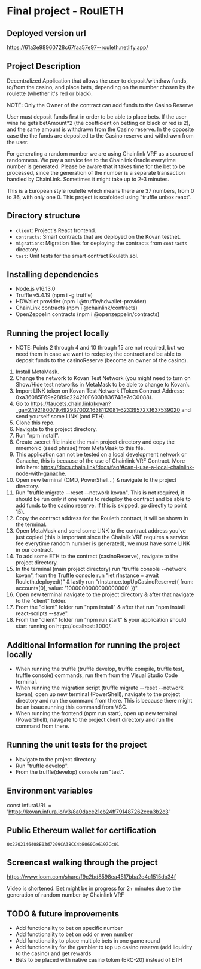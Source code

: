# Final project - RoulETH

## Deployed version url

https://61a3e98960728c67faa57e97--rouleth.netlify.app/

## Project Description

Decentralized Application that allows the user to deposit/withdraw funds, to/from the casino, and place bets, depending on the number chosen by the roulette (whether it's red or black).

NOTE: Only the Owner of the contract can add funds to the Casino Reserve

User must deposit funds first in order to be able to place bets. 
If the user wins he gets betAmount*2 (the coefficient on betting on black or red is 2), and the same amount is withdrawn from the Casino reserve. 
In the opposite case the the funds are deposited to the Casino reserve and withdrawn from the user.

For generating a random number we are using Chainlink VRF as a source of randomness. We pay a service fee to the Chainlink Oracle everytime number is generated.
Please be aware that it takes time for the bet to be processed, since the generation of the number is a separate transaction handled by ChainLink. 
Sometimes it might take up to 2-3 minutes.

This is a European style roulette which means there are 37 numbers, from 0 to 36, with only one 0.
This project is scafolded using "truffle unbox react".

## Directory structure

- `client`: Project's React frontend.
- `contracts`: Smart contracts that are deployed on the Kovan testnet.
- `migrations`: Migration files for deploying the contracts from `contracts` directory.
- `test`: Unit tests for the smart contract Rouleth.sol.

## Installing dependencies

- Node.js v16.13.0
- Truffle v5.4.19 (npm i -g truffle)
- HDWallet provider (npm i @truffle/hdwallet-provider)
- ChainLink contracts (npm i @chainlink/contracts)
- OpenZeppelin contracts (npm i @openzeppelin/contracts)

## Running the project locally

- NOTE: Points 2 through 4 and 10 through 15 are not required, but we need them in case we want to redeploy the contract and be able to deposit funds to the casinoReserve (become an owner of the casino).

1. Install MetaMask.
2. Change the network to Kovan Test Network (you might need to turn on Show/Hide test networks in MetaMask to be able to change to Kovan).
3. Import LINK token on Kovan Test Network (Token Contract Address: 0xa36085F69e2889c224210F603D836748e7dC0088).
4. Go to https://faucets.chain.link/kovan?_ga=2.192180079.492937002.1638112081-623395727.1637539020 and send yourself some LINK (and ETH).
5. Clone this repo.
6. Navigate to the project directory.
7. Run "npm install".
8. Create .secret file inside the main project directory and copy the mnemonic (seed phrase) from MetaMask to this file.
9. This application can not be tested on a local development network or Ganache, this is because of the use of Chainlink VRF Contract. More info here: https://docs.chain.link/docs/faq/#can-i-use-a-local-chainlink-node-with-ganache.
10. Open new terminal (CMD, PowerShell...) & navigate to the project directory.
11. Run "truffle migrate --reset --network kovan". This is not required, it should be run only if one wants to redeploy the contract and be able to add funds to the casino reserve. If this is skipped, go directly to point 15).
12. Copy the contract address for the Rouleth contract, it will be shown in the terminal.
13. Open MetaMask and send some LINK to the contract address you've just copied (this is important since the Chainlik VRF requires a service fee everytime random number is generated), we must have some LINK in our contract.
14. To add some ETH to the contract (casinoReserve), navigate to the project directory.
15. In the terminal (main project directory) run "truffle console --network kovan", from the Truffle console run "let rInstance = await Rouleth.deployed()" & lastly run "rInstance.topUpCasinoReserve({ from: accounts[0], value: '1000000000000000000' })".
16. Open new terminal navigate to the project directory & after that navigate to the "client" folder.
17. From the "client" folder run "npm install" & after that run "npm install react-scripts --save".
18. From the "client" folder run "npm run start" & your application should start running on http://localhost:3000/.

## Additional Information for running the project locally

- When running the truffle (truffle develop, truffle compile, truffle test, truffle console) commands, run them from the Visual Studio Code terminal.
- When running the migration script (truffle migrate --reset --network kovan), open up new terminal (PowerShell), navigate to the project directory and run the command from there. This is because there might be an issue running this command from VSC.
- When running the frontend (npm run start), open up new terminal (PowerShell), navigate to the project client directory and run the command from there.

## Running the unit tests for the project

 - Navigate to the project directory.
 - Run "truffle develop".
 - From the truffle(develop) console run "test".

## Environment variables

const infuraURL = 'https://kovan.infura.io/v3/8a0dace21eb24ff791487262cea3b2c3'

## Public Ethereum wallet for certification

`0x2202146408E03d7209CA38CC4bB060Ce6197Cc01`

## Screencast walking through the project

https://www.loom.com/share/f9c2bd8598ea4517bba2e4c1515db34f

Video is shortened. Bet might be in progress for 2+ minutes due to the generation of random number by Chainlink VRF

## TODO & future improvements

- Add functionality to bet on specific number
- Add functionality to bet on odd or even number
- Add functionality to place multiple bets in one game round
- Add functionality for the gambler to top up casino reserve (add liquidity to the casino) and get rewards
- Bets to be placed with native casino token (ERC-20) instead of ETH

